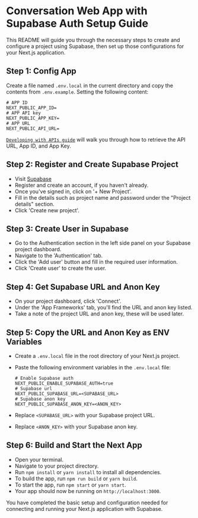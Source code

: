 # Conversation Web App with Supabase Auth Setup Guide

This README will guide you through the necessary steps to create and configure a project using Supabase, then set up those configurations for your Next.js application.

## Step 1: Config App
Create a file named `.env.local` in the current directory and copy the contents from `.env.example`. Setting the following content:
```
# APP ID
NEXT_PUBLIC_APP_ID=
# APP API key
NEXT_PUBLIC_APP_KEY=
# APP URL
NEXT_PUBLIC_API_URL=
```

[`Developing with APIs guide`](https://docs.dify.ai/user-guide/launching-dify-apps/developing-with-apis) will walk you through how to retrieve the API URL, App ID, and App Key.

## Step 2: Register and Create Supabase Project
- Visit [Supabase](https://supabase.com/dashboard/sign-in)
- Register and create an account, if you haven't already.
- Once you've signed in, click on '+ New Project'.
- Fill in the details such as project name and password under the "Project details" section.
- Click 'Create new project'.

## Step 3: Create User in Supabase
- Go to the Authentication section in the left side panel on your Supabase project dashboard.
- Navigate to the 'Authentication' tab.
- Click the 'Add user' button and fill in the required user information.
- Click 'Create user' to create the user.

## Step 4: Get Supabase URL and Anon Key
- On your project dashboard, click 'Connect'.
- Under the 'App Frameworks' tab, you'll find the URL and anon key listed.
- Take a note of the project URL and anon key, these will be used later.

## Step 5: Copy the URL and Anon Key as ENV Variables
- Create a `.env.local` file in the root directory of your Next.js project.
- Paste the following environment variables in the `.env.local` file:

  ```
  # Enable Supabase auth
  NEXT_PUBLIC_ENABLE_SUPABASE_AUTH=true
  # Supabase url
  NEXT_PUBLIC_SUPABASE_URL=<SUPABASE_URL>
  # Supabase anon key
  NEXT_PUBLIC_SUPABASE_ANON_KEY=<ANON_KEY>
  ```
  
- Replace `<SUPABASE_URL>` with your Supabase project URL.
- Replace `<ANON_KEY>` with your Supabase anon key.

## Step 6: Build and Start the Next App
- Open your terminal.
- Navigate to your project directory.
- Run `npm install` or `yarn install` to install all dependencies.
- To build the app, run `npm run build` or `yarn build`.
- To start the app, run `npm start` or `yarn start`.
- Your app should now be running on `http://localhost:3000`.

You have completed the basic setup and configuration needed for connecting and running your Next.js application with Supabase. 